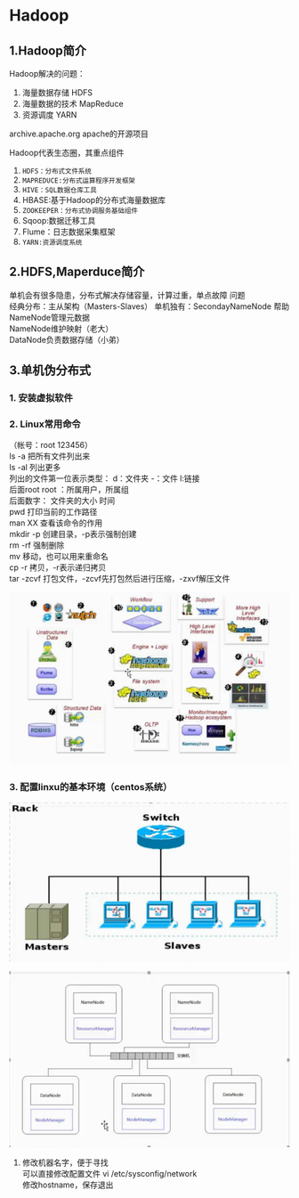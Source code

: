 # Hadoop

## 1.Hadoop简介

Hadoop解决的问题： 
1. 海量数据存储 HDFS  
2. 海量数据的技术 MapReduce
3. 资源调度 YARN  

archive.apache.org     apache的开源项目

Hadoop代表生态圈，其重点组件  
1. ``HDFS：分布式文件系统``
2. ``MAPREDUCE:分布式运算程序开发框架``
3. ``HIVE：SQL数据仓库工具``
4. HBASE:基于Hadoop的分布式海量数据库
5. ``ZOOKEEPER：分布式协调服务基础组件``  
6. Sqoop:数据迁移工具
7. Flume：日志数据采集框架
8. ``YARN:资源调度系统``

## 2.HDFS,Maperduce简介

单机会有很多隐患，分布式解决存储容量，计算过重，单点故障 问题  
经典分布：主从架构（Masters-Slaves） 
单机独有：SecondayNameNode  帮助NameNode管理元数据  
NameNode维护映射（老大）  
DataNode负责数据存储（小弟）  

## 3.单机伪分布式

### 1. 安装虚拟软件  

### 2. Linux常用命令  

（帐号：root   123456）  
ls -a      把所有文件列出来  
ls -al	   列出更多  
列出的文件第一位表示类型：  d：文件夹      -：文件     l:链接   
后面root  root  ：所属用户，所属组  
后面数字： 文件夹的大小   时间  
pwd	   打印当前的工作路径  
man XX     查看该命令的作用  
mkdir -p   创建目录，-p表示强制创建  
rm -rf	   强制删除  
mv 	   移动，也可以用来重命名    
cp -r      拷贝，-r表示递归拷贝  
tar -zcvf   打包文件，-zcvf先打包然后进行压缩，-zxvf解压文件  

![](../images/1.PNG)

### 3. 配置linxu的基本环境（centos系统）

![](../images/2.PNG)

![](../images/3.PNG)


1. 修改机器名字，便于寻找  
可以直接修改配置文件  vi /etc/sysconfig/network  
修改hostname，保存退出  
